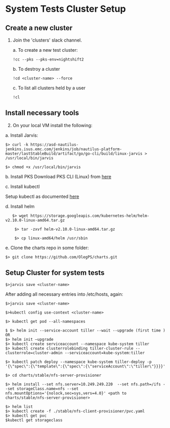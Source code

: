 # System Tests Cluster Setup

## Create a new cluster 
1. Join the 'clusters' slack channel.

	a. To create a new test cluster:
	
	`!cc --pks --pks-env=nightshift2`

	b. To destroy a cluster 
	
	`!cd <cluster-name> --force`

	c. To list all clusters held by a user
	
	`!cl`

## Install necessary tools
2. On your local VM install the following:

a. Install Jarvis:

`$> curl -k https://asd-nautilus-jenkins.isus.emc.com/jenkins/job/nautilus-platform-master/lastStableBuild/artifact/go/go-cli/build/linux-jarvis > /usr/local/bin/jarvis`

`$> chmod +x /usr/local/bin/jarvis`

b. Install PKS
Download PKS CLI (Linux) from [here](https://network.pivotal.io/products/pivotal-container-service/)

c. Install kubectl

Setup kubectl as documented [here](https://kubernetes.io/docs/tasks/tools/install-kubectl/)

d. Install helm
```
   $> wget https://storage.googleapis.com/kubernetes-helm/helm-v2.10.0-linux-amd64.tar.gz
   
    $> tar -zxvf helm-v2.10.0-linux-amd64.tar.gz
    
    $> cp linux-amd64/helm /usr/sbin
```
e. Clone the charts repo in some folder:
```
$> git clone https://github.com/OlegPS/charts.git
```


## Setup Cluster for system tests

```$>jarvis save <cluster-name>```

 After adding all necessary entries into /etc/hosts, again: 
  ```
  $>jarvis save <cluster-name>

  $>kubectl config use-context <cluster-name>

  $> kubectl get pod --all-namespaces
  
  $ $> helm init --service-account tiller --wait --upgrade (first time )
  OR
  $> helm init –upgrade
  $> kubectl create serviceaccount --namespace kube-system tiller
  $> kubectl create clusterrolebinding tiller-cluster-rule --clusterrole=cluster-admin --serviceaccount=kube-system:tiller

  $> kubectl patch deploy --namespace kube-system tiller-deploy -p '{\"spec\":{\"template\":{\"spec\":{\"serviceAccount\":\"tiller\"}}}}'
  
  $> cd charts/stable/nfs-server-provisioner
  
  $> helm install --set nfs.server=10.249.249.220  --set nfs.path=/ifs --set storageClass.name=nfs --set nfs.mountOptions='{nolock,sec=sys,vers=4.0}' <path to charts/stable/nfs-server-provisioner>
  
  $> helm list
  $> kubectl create -f ./stable/nfs-client-provisioner/pvc.yaml
  $> kubectl get pvc
  $kubectl get storageclass
  ```
  
  
